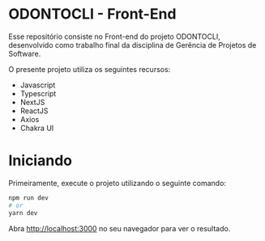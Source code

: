 # ODONTOCLI - Front-End

Esse repositório consiste no Front-end do projeto ODONTOCLI, desenvolvido como trabalho final da disciplina de Gerência de Projetos de Software.

O presente projeto utiliza os seguintes recursos:

- Javascript
- Typescript
- NextJS
- ReactJS
- Axios
- Chakra UI

# Iniciando

Primeiramente, execute o projeto utilizando o seguinte comando:

```bash
npm run dev
# or
yarn dev
```

Abra [http://localhost:3000](http://localhost:3000) no seu navegador para ver o resultado.
